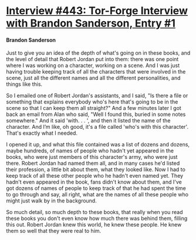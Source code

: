 # [Interview #443: Tor-Forge Interview with Brandon Sanderson, Entry #1](https://www.theoryland.com/intvmain.php?i=443#1)

#### Brandon Sanderson

Just to give you an idea of the depth of what's going on in these books, and the level of detail that Robert Jordan put into them: there was one point where I was working on a character, working on a scene. And I was just having trouble keeping track of all the characters that were involved in the scene, just all the different names and all the different personalities, and things like this.

So I emailed one of Robert Jordan's assistants, and I said, "Is there a file or something that explains everybody who's here that's going to be in the scene so that I can keep them all straight?" And a few minutes later I got back an email from Alan who said, "Well I found this, buried in some notes somewhere." And it said 'with. . . ', and then it listed the name of the character. And I’m like, oh good, it's a file called 'who's with this character'. That's exactly what I needed.

I opened it up, and what this file contained was a list of dozens and dozens, maybe hundreds, of names of people who hadn't yet appeared in the books, who were just members of this character's army, who were just there. Robert Jordan had named them all, and in many cases he'd listed their profession, a little bit about them, what they looked like. Now I had to keep track of all these other people who he hadn't even named yet. They hadn't even appeared in the book, fans didn't know about them, and I've got dozens of names of people to keep track of that he had spent the time to go through and say, all right, what are the names of all these people who might just walk by in the background.

So much detail, so much depth to these books, that really when you read these books you don't even know how much there was behind them, filling this out. Robert Jordan knew this world, he knew these people. He knew them so well that they were real to him.

